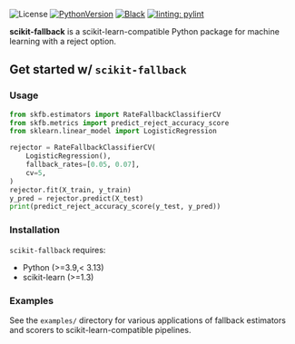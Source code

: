 ![License](https://img.shields.io/badge/License-BSD_3--Clause-blue.svg)
[![PythonVersion](https://img.shields.io/badge/python-3.9%20%7C%203.10%20%7C%203.11%20%7C%203.12-blue)](https://www.python.org/downloads/release/python-3913/)
[![Black](https://img.shields.io/badge/code%20style-black-000000.svg)](https://github.com/psf/black)
[![linting: pylint](https://img.shields.io/badge/linting-pylint-yellowgreen)](https://github.com/PyCQA/pylint)

**scikit-fallback** is a scikit-learn-compatible Python package for machine learning
with a reject option.

## Get started w/ `scikit-fallback`

### Usage
```python
from skfb.estimators import RateFallbackClassifierCV
from skfb.metrics import predict_reject_accuracy_score
from sklearn.linear_model import LogisticRegression

rejector = RateFallbackClassifierCV(
    LogisticRegression(),
    fallback_rates=[0.05, 0.07],
    cv=5,
)
rejector.fit(X_train, y_train)
y_pred = rejector.predict(X_test)
print(predict_reject_accuracy_score(y_test, y_pred))
```

### Installation
`scikit-fallback` requires:
* Python (>=3.9,< 3.13)
* scikit-learn (>=1.3)

### Examples

See the `examples/` directory for various applications of fallback estimators and
scorers to scikit-learn-compatible pipelines.
